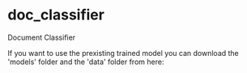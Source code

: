 # doc_classifier
Document Classifier


If you want to use the prexisting trained model you can download the 'models' folder and the 'data' folder from here: 
